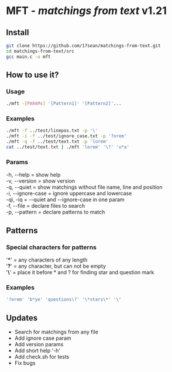 # **MFT** - *matchings from text* v1.21

## Install
```bash
git clone https://github.com/17sean/matchings-from-text.git
cd matchings-from-text/src
gcc main.c -o mft
```

## How to use it?
### Usage
```bash
./mft -[PARAMs] '[Pattern1]' '[Pattern2]'...
```

### Examples
```bash
./mft -f ../test/linepos.txt -p '\'
./mft -i -f ../test/ignore_case.txt -p '?orem'
./mft -q -f ../test/text.txt -p 'lorem'
cat ../test/text.txt | ./mft 'lorem' '\?' 'u*a'
```

### Params
-h, --help        = show help <br>
-v, --version     = show version <br>
-q, --quiet       = show matchings without file name, line and position <br>
-i, --ignore-case = ignore uppercase and lowercase <br>
-qi, -iq          = --quiet and --ignore-case in one param <br>
-f, --file        = declare files to search <br>
-p, --pattern     = declare patterns to match

## Patterns
### Special characters for patterns

'**\***' = any characters of any length <br>
'**?**' = any character, but can not be empty <br>
'**\\**' = place it before \* and ? for finding star and question mark

### Examples
```bash
'?orem' 'b*ye' 'questions\?' '\*stars\*' '\'
```

## Updates

- Search for matchings from any file
- Add ignore case param
- Add version params
- Add short help '-h'
- Add check.sh for tests
- Fix bugs
